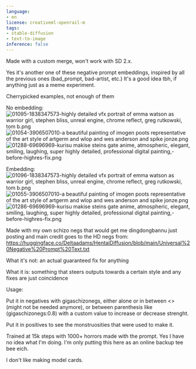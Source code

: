 ```yaml
---
language:
- en
license: creativeml-openrail-m
tags:
- stable-diffusion
- text-to-image
inference: false
---
```

Made with a custom merge, won't work with SD 2.x.

Yes it's another one of these negative prompt embeddings, inspired by all the previous ones (bad_prompt, bad-artist, etc.) It's a good idea tbh, if anything just as a meme experiment.

Cherrypicked examples, not enough of them

No embedding:
![01095-1838347573-highly detailed vfx portrait of emma watson as warrior girl, stephen bliss, unreal engine, chrome reflect, greg rutkowski, tom b.png](https://s3.amazonaws.com/moonup/production/uploads/1670907109298-63716cac15aafbe231371caa.png)
![01054-3906507010-a beautiful painting of imogen poots representative of the art style of artgerm and wlop and wes anderson and spike jonze.png](https://s3.amazonaws.com/moonup/production/uploads/1670907207789-63716cac15aafbe231371caa.png)
![01288-69696969-kurisu makise steins gate anime, atmospheric, elegant, smiling, laughing, super highly detailed, professional digital painting,-before-highres-fix.png](https://s3.amazonaws.com/moonup/production/uploads/1670908574598-63716cac15aafbe231371caa.png)

Embedding:
![01096-1838347573-highly detailed vfx portrait of emma watson as warrior girl, stephen bliss, unreal engine, chrome reflect, greg rutkowski, tom b.png](https://s3.amazonaws.com/moonup/production/uploads/1670907109348-63716cac15aafbe231371caa.png)
![01055-3906507010-a beautiful painting of imogen poots representative of the art style of artgerm and wlop and wes anderson and spike jonze.png](https://s3.amazonaws.com/moonup/production/uploads/1670907207778-63716cac15aafbe231371caa.png)
![01286-69696969-kurisu makise steins gate anime, atmospheric, elegant, smiling, laughing, super highly detailed, professional digital painting,-before-highres-fix.png](https://s3.amazonaws.com/moonup/production/uploads/1670908574564-63716cac15aafbe231371caa.png)

Made with my own schizo negs that would get me dingdongbannu just posting and main credit goes to the HD negs from: 
https://huggingface.co/Deltaadams/HentaiDiffusion/blob/main/Universal%20Negative%20Prompt%20Text.txt

What it's not: an actual guaranteed fix for anything

What it is: something that steers outputs towards a certain style and any fixes are just coincidence

Usage:

Put it in negatives with gigaschizonegs, either alone or in between <> (might not be needed anymore), or between parenthesis like (gigaschizonegs:0.8) with a custom value to increase or decrease strenght.

Put it in positives to see the monstruosities that were used to make it.

Trained at 15k steps with 1000+ horrors made with the prompt. Yes I have no idea what I'm doing. I'm only putting this here as an online backup tee bee eich.

I don't like making model cards.